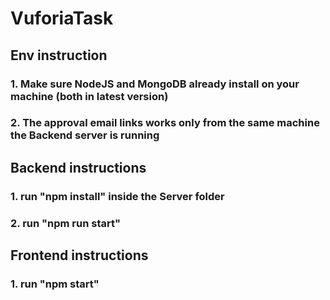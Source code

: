 # VuforiaTask

## Env instruction

### 1. Make sure NodeJS and MongoDB already install on your machine (both in latest version)
### 2. The approval email links works only from the same machine the Backend server is running


## Backend instructions

### 1. run "npm install" inside the Server folder
### 2. run "npm run start"


## Frontend instructions

### 1. run "npm start"
